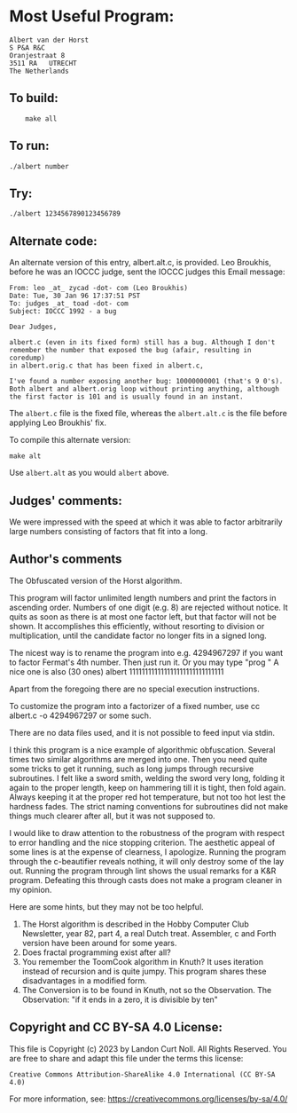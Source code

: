 # Most Useful Program:

	Albert van der Horst
	S P&A R&C
	Oranjestraat 8
	3511 RA   UTRECHT
	The Netherlands

## To build:

        make all

## To run:

	./albert number

## Try:

	./albert 1234567890123456789

## Alternate code:

An alternate version of this entry, albert.alt.c, is provided.
Leo Broukhis, before he was an IOCCC judge, sent the IOCCC
judges this Email message:

```
From: leo _at_ zycad -dot- com (Leo Broukhis)
Date: Tue, 30 Jan 96 17:37:51 PST
To: judges _at_ toad -dot- com
Subject: IOCCC 1992 - a bug

Dear Judges,

albert.c (even in its fixed form) still has a bug. Although I don't
remember the number that exposed the bug (afair, resulting in coredump)
in albert.orig.c that has been fixed in albert.c,

I've found a number exposing another bug: 10000000001 (that's 9 0's).
Both albert and albert.orig loop without printing anything, although
the first factor is 101 and is usually found in an instant.
```

The `albert.c` file is the fixed file, whereas the `albert.alt.c`
is the file before applying Leo Broukhis' fix.

To compile this alternate version:

    make alt

Use `albert.alt` as you would `albert` above.

## Judges' comments:
    
We were impressed with the speed at which it was able to factor
arbitrarily large numbers consisting of factors that fit into
a long.

## Author's comments

The Obfuscated version of the Horst algorithm.

This program will factor unlimited length numbers and print the 
factors in ascending order. Numbers of one digit (e.g. 8) 
are rejected without notice.
It quits as soon as there is at most one
factor left, but that factor will not be shown. 
It accomplishes this efficiently, without resorting to division
or multiplication, until the candidate factor no longer fits in 
a signed long. 

The nicest way is to rename the program into e.g. 4294967297
if you want to factor Fermat's 4th number. Then just run it.
Or you may type "prog <some-number>"
A nice one is also (30 ones)
albert 111111111111111111111111111111

Apart from the foregoing there are no special execution instructions.

To customize the program into a factorizer of a fixed number, use
cc albert.c -o 4294967297
or some such.

There are no data files used, and it is not possible to feed input
via stdin.

I think this program is a nice example of algorithmic obfuscation.
Several times two similar algorithms are merged into one. Then you 
need quite some tricks to get it running, such as long jumps 
through recursive subroutines. I felt like a sword smith, 
welding the sword very long, folding it again to the proper 
length, keep on hammering till it is tight, then fold again.
Always keeping it at the proper red hot temperature, but not too
hot lest the hardness fades.
The strict naming conventions for subroutines did not make things 
much clearer after all, but it was not supposed to.

I would like to draw attention to the robustness of the program
with respect to error handling and the nice stopping criterion.
The aesthetic appeal of some lines is at the expense of clearness, 
I apologize.
Running the program through the c-beautifier reveals nothing,
it will only destroy some of the lay out.
Running the program through lint shows the usual remarks for a
K&R program. Defeating this through casts does not make a program 
cleaner in my opinion.

Here are some hints, but they may not be too helpful.
1. The Horst algorithm is described in the Hobby Computer Club 
Newsletter, year 82, part 4, a real Dutch treat.
Assembler, c and Forth version have been around for some years.
2. Does fractal programming exist after all?
3. You remember the ToomCook algorithm in Knuth?
It uses iteration instead of recursion and is quite jumpy.
This program shares these disadvantages in a modified form.
4. The Conversion is to be found in Knuth, not so the Observation.
The Observation: "if it ends in a zero, it is divisible by ten"

## Copyright and CC BY-SA 4.0 License:

This file is Copyright (c) 2023 by Landon Curt Noll.  All Rights Reserved.
You are free to share and adapt this file under the terms this license:

    Creative Commons Attribution-ShareAlike 4.0 International (CC BY-SA 4.0)

For more information, see: https://creativecommons.org/licenses/by-sa/4.0/

